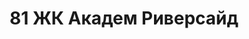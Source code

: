 ---
title: '81 ЖК Академ Риверсайд'
description: 'С верхних этажей домов комплекса открывается отличный вид на окрестности района.'
image: '/public/81 1 дом/7V6-B3M7-8Q (1).webp'
---